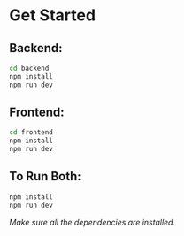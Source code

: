 # Get Started

## Backend:

```bash
cd backend
npm install
npm run dev
```

## Frontend:

```bash
cd frontend
npm install
npm run dev
```

## To Run Both:

```bash
npm install
npm run dev
```

*Make sure all the dependencies are installed.*